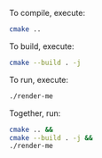To compile, execute:
```bash
cmake ..
```
To build, execute:
```bash
cmake --build . -j 
```
To run, execute:
```bash
./render-me
```

Together, run:
```bash
cmake .. &&
cmake --build . -j &&
./render-me
```